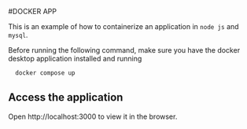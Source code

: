 
#DOCKER APP

This is an example of how to containerize an application in `node js` and `mysql`.

Before running the following command, make sure you have the docker desktop application installed and running
```bash
  docker compose up
```

## Access the application

Open http://localhost:3000 to view it in the browser.
